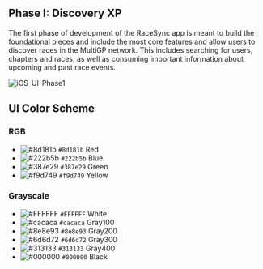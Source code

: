 ## Phase I: Discovery XP
The first phase of development of the RaceSync app is meant to build the foundational pieces and include the most core features and allow users to discover races in the MultiGP network. This includes searching for users, chapters and races, as well as consuming important information about upcoming and past race events.

![iOS-UI-Phase1](../Documentation/UI/iOS-UI-Phase1.png)

## UI Color Scheme

### RGB
- ![#8d181b](https://placehold.it/15/8d181b/000000?text=+) `#8d181b` Red
- ![#222b5b](https://placehold.it/15/222b5b/000000?text=+) `#222b5b` Blue
- ![#387e29](https://placehold.it/15/387e29/000000?text=+) `#387e29` Green
- ![#f9d749](https://placehold.it/15/f9d749/000000?text=+) `#f9d749` Yellow

### Grayscale
- ![#FFFFFF](https://placehold.it/15/FFFFFF/000000?text=+) `#FFFFFF` White
- ![#cacaca](https://placehold.it/15/cacaca/000000?text=+) `#cacaca` Gray100
- ![#8e8e93](https://placehold.it/15/8e8e93/000000?text=+) `#8e8e93` Gray200
- ![#6d6d72](https://placehold.it/15/6d6d72/000000?text=+) `#6d6d72` Gray300
- ![#313133](https://placehold.it/15/313133/000000?text=+) `#313133` Gray400
- ![#000000](https://placehold.it/15/000000/000000?text=+) `#000000` Black
